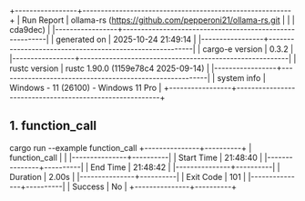 +-----------------+---------------------------------------------------------+
| Run Report      | ollama-rs (https://github.com/pepperoni21/ollama-rs.git |
|                 | cda9dec)                                                |
|-----------------+---------------------------------------------------------|
| generated on    | 2025-10-24 21:49:14                                     |
|-----------------+---------------------------------------------------------|
| cargo-e version | 0.3.2                                                   |
|-----------------+---------------------------------------------------------|
| rustc version   | rustc 1.90.0 (1159e78c4 2025-09-14)                     |
|-----------------+---------------------------------------------------------|
| system info     | Windows - 11 (26100) - Windows 11 Pro                   |
+-----------------+---------------------------------------------------------+

## 1. function_call

cargo run --example function_call
+---------------+----------+
| function_call |          |
|---------------+----------|
| Start Time    | 21:48:40 |
|---------------+----------|
| End Time      | 21:48:42 |
|---------------+----------|
| Duration      | 2.00s    |
|---------------+----------|
| Exit Code     | 101      |
|---------------+----------|
| Success       | No       |
+---------------+----------+

